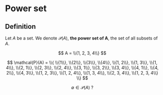 # Power set

## Definition

Let $A$ be a set. We denote $\mathcal{P}(A)$, **the power set of A**, the set of all subsets of $A$.

$$
A = \\{1, 2, 3, 4\\}
$$

$$
\mathcal{P}(A) = \\{
\\{1\\},
\\{2\\},
\\{3\\},
\\{4\\},
\\{1, 2\\},
\\{1, 3\\},
\\{1, 4\\},
\\{2, 1\\},
\\{2, 3\\},
\\{2, 4\\},
\\{3, 1\\},
\\{3, 2\\},
\\{3, 4\\},
\\{4, 1\\},
\\{4, 2\\},
\\{4, 3\\},
\\{1, 2, 3\\},
\\{1, 2, 4\\},
\\{1, 3, 4\\},
\\{2, 3, 4\\},
\\{1, 2, 3, 4\\}
\\}
$$

$$
\emptyset \in \mathcal{P}(A)\text{ ?}
$$